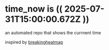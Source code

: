 # time_now is (( 2025-07-31T15:00:00.672Z ))

an automated repo that shows the currnent time

inspired by [breakingheatmap](https://github.com/breakingheatmap/breakingheatmap)